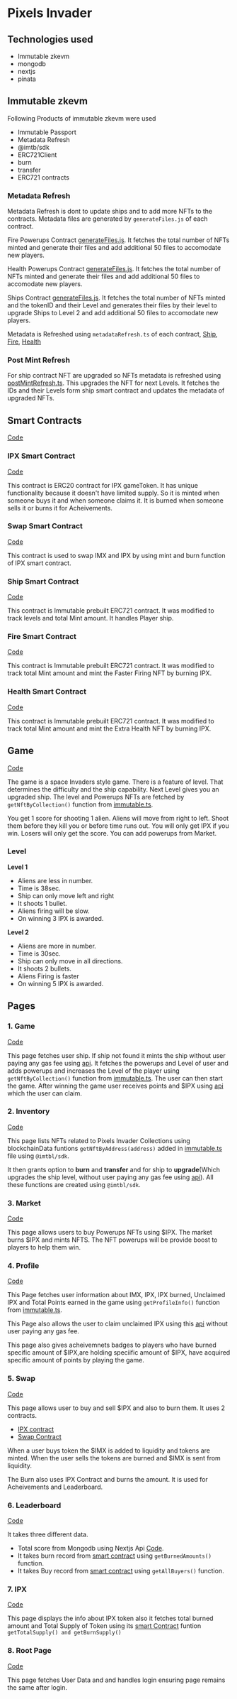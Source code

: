# Pixels Invader

## Technologies used
- Immutable zkevm
- mongodb
- nextjs
- pinata

## Immutable zkevm
Following Products of immutable zkevm were used

- Immutable Passport
- Metadata Refresh 
- @imtb/sdk
- ERC721Client
- burn
- transfer
- ERC721 contracts

### Metadata Refresh 
Metadata Refresh is dont to update ships and to add more NFTs to the contracts. Metadata files are generated by ```generateFiles.js``` of each contract.

Fire Powerups Contract [generateFiles.js](https://github.com/Mahmadabid/invader-with-imx/blob/master/src/nftData/firing/generateFile.js). It fetches the total number of NFTs minted and generate their files and add additional 50 files to accomodate new players.

Health Powerups Contract [generateFiles.js](https://github.com/Mahmadabid/invader-with-imx/blob/master/src/nftData/health/generateFile.js). It fetches the total number of NFTs minted and generate their files and add additional 50 files to accomodate new players.

Ships Contract [generateFiles.js](https://github.com/Mahmadabid/invader-with-imx/blob/master/src/nftData/ship/generateFile.js). It fetches the total number of NFTs minted and the tokenID and their Level and generates their files by their level to upgrade Ships to Level 2 and add additional 50 files to accomodate new players.

Metadata is Refreshed using ```metadataRefresh.ts``` of each contract, [Ship](https://github.com/Mahmadabid/invader-with-imx/blob/master/ssrc/nftData/ship/metadataRefresh.ts), [Fire](https://github.com/Mahmadabid/invader-with-imx/blob/master/ssrc/nftData/firing/metadataRefresh.ts), [Health](https://github.com/Mahmadabid/invader-with-imx/blob/master/src/nftData/health/metadataRefresh.ts)

### Post Mint Refresh
For ship contract NFT are upgraded so NFTs metadata is refreshed using [postMintRefresh.ts](https://github.com/Mahmadabid/invader-with-imx/blob/master/src/nftData/ship/postMintRefresh.ts). This upgrades the NFT for next Levels. It fetches the IDs and their Levels form ship smart contract and updates the metadata of upgraded NFTs.

## Smart Contracts
[Code](https://github.com/Mahmadabid/invader-with-imx/blob/master/smartContracts)

### IPX Smart Contract 
[Code](https://github.com/Mahmadabid/invader-with-imx/blob/master/smartContracts/contracts/GameToken.sol)

This contract is ERC20 contract for IPX gameToken. It has unique functionality because it doesn't have limited supply. So it is minted when someone buys it and when someone claims it. It is burned when someone sells it or burns it for Acheivements.

### Swap Smart Contract 
[Code](https://github.com/Mahmadabid/invader-with-imx/blob/master/smartContracts/contracts/Swap.sol)

This contract is used to swap IMX and IPX by using mint and burn function of IPX smart contract.

### Ship Smart Contract
[Code](https://github.com/Mahmadabid/invader-with-imx/blob/master/smartContracts/contracts/ShipsMint.sol)

This contract is Immutable prebuilt ERC721 contract. It was modified to track levels and total Mint amount. It handles Player ship.

### Fire Smart Contract
[Code](https://github.com/Mahmadabid/invader-with-imx/blob/master/smartContracts/contracts/PowerupsMint.sol)

This contract is Immutable prebuilt ERC721 contract. It was modified to track total Mint amount and mint the Faster Firing NFT by burning IPX.

### Health Smart Contract
[Code](https://github.com/Mahmadabid/invader-with-imx/blob/master/smartContracts/contracts/PowerupsMint.sol)

This contract is Immutable prebuilt ERC721 contract. It was modified to track total Mint amount and mint the Extra Health NFT by burning IPX.

## Game
[Code](https://github.com/Mahmadabid/invader-with-imx/tree/master/src/components/game)

The game is a space Invaders style game. There is a feature of level. That determines the difficulty and the ship capability. Next Level gives you an upgraded ship. The level and Powerups NFTs are fetched by ```getNftByCollection()``` function from [immutable.ts](https://github.com/Mahmadabid/invader-with-imx/blob/master/src/utils/immutable.ts).

You get 1 score for shooting 1 alien. Aliens will move from right to left. Shoot them before they kill you or before time runs out. You will only get IPX if you win. Losers will only get the score. You can add powerups from Market.

### Level
**Level 1** 
- Aliens are less in number. 
- Time is 38sec. 
- Ship can only move left and right 
- It shoots 1 bullet. 
- Aliens firing will be slow.
- On winning 3 IPX is awarded.

**Level 2** 
- Aliens are more in number. 
- Time is 30sec. 
- Ship can only move in all directions. 
- It shoots 2 bullets.
- Aliens Firing is faster
- On winning 5 IPX is awarded.

## Pages

### 1. Game
[Code](https://github.com/Mahmadabid/invader-with-imx/blob/master/src/pages/index.tsx)

This page fetches user ship. If ship not found it mints the ship without user paying any gas fee using [api](https://github.com/Mahmadabid/invader-with-imx/blob/master/src/pages/api/mintNFT.ts). It fetches the powerups and Level of user and adds powerups and increases the Level of the player using ```getNftByCollection()``` function from [immutable.ts](https://github.com/Mahmadabid/invader-with-imx/blob/master/src/utils/immutable.ts). The user can then start the game. After winning the game user receives points and $IPX using [api](https://github.com/Mahmadabid/invader-with-imx/blob/master/src/pages/api/data.ts) which the user can claim.

### 2. Inventory
[Code](https://github.com/Mahmadabid/invader-with-imx/blob/master/src/pages/inventory.tsx)

This page lists NFTs related to Pixels Invader Collections using blockchainData funtions ```getNftByAddress(address)``` added in [immutable.ts](https://github.com/Mahmadabid/invader-with-imx/blob/master/src/utils/immutable.ts) file using ```@imtbl/sdk```.

It then grants option to **burn** and **transfer** and for ship to **upgrade**(Which upgrades the ship level, without user paying any gas fee using [api](https://github.com/Mahmadabid/invader-with-imx/blob/master/src/pages/api/upgrade.ts)). All these functions are created using ```@imtbl/sdk```.

### 3. Market
[Code](https://github.com/Mahmadabid/invader-with-imx/blob/master/src/pages/market.tsx)

This page allows users to buy Powerups NFTs using $IPX. The market burns $IPX and mints NFTS. The NFT powerups will be provide boost to players to help them win.

### 4. Profile
[Code](https://github.com/Mahmadabid/invader-with-imx/blob/master/src/pages/profile.tsx)

This Page fetches user information about IMX, IPX, IPX burned, Unclaimed IPX and Total Points earned in the game using ```getProfileInfo()``` function from [immutable.ts](https://github.com/Mahmadabid/invader-with-imx/blob/master/src/utils/immutable.ts).

This Page also allows the user to claim unclaimed IPX using this [api](https://github.com/Mahmadabid/invader-with-imx/blob/master/src/pages/api/web3.ts) without user paying any gas fee.

This page also gives acheivemnets badges to players who have burned specific amount of $IPX,are holding speciific amount of $IPX, have acquired specific amount of points by playing the game.

### 5. Swap
[Code](https://github.com/Mahmadabid/invader-with-imx/blob/master/src/pages/swap.tsx)

This page allows user to buy and sell $IPX and also to burn them. It uses 2 contracts.
- [IPX contract](https://github.com/Mahmadabid/invader-with-imx/blob/master/smartContracts/contracts/GameToken.sol)
- [Swap Contract](https://github.com/Mahmadabid/invader-with-imx/blob/master/smartContracts/contracts/Swap.sol)

When a user buys token the $IMX is added to liquidity and tokens are minted. When the user sells the tokens are burned and $IMX is sent from liquidity.

The Burn also uses IPX Contract and burns the amount. It is used for Acheivements and Leaderboard.

### 6. Leaderboard
[Code](https://github.com/Mahmadabid/invader-with-imx/blob/master/src/pages/leaderboard.tsx)

It takes three different data. 
- Total score from Mongodb using Nextjs Api [Code](https://github.com/Mahmadabid/invader-with-imx/blob/master/src/pages/api/fetchall.ts).
- It takes burn record from [smart contract](https://github.com/Mahmadabid/invader-with-imx/blob/master/smartContracts/contracts/GameToken.sol) using ```getBurnedAmounts()``` function.
- It takes Buy record from [smart contract](https://github.com/Mahmadabid/invader-with-imx/blob/master/smartContracts/contracts/Swap.sol) using ```getAllBuyers()``` function.

### 7. IPX
[Code](https://github.com/Mahmadabid/invader-with-imx/blob/master/src/pages/ipx.tsx)

This page displays the info about IPX token also it fetches total burned amount and Total Supply of Token using its [smart Contract](https://github.com/Mahmadabid/invader-with-imx/blob/master/smartContracts/contracts/GameToken.sol) funtion ```getTotalSupply() and getBurnSupply()```

### 8. Root Page 
[Code](https://github.com/Mahmadabid/invader-with-imx/blob/master/src/pages/_app.tsx)

This page fetches User Data and and handles login ensuring page remains the same after login.

